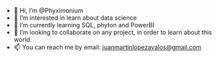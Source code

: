- 👋 Hi, I’m @Phyximonium
- 👀 I’m interested in learn about data science
- 🌱 I’m currently learning SQL, phyton and PowerBI
- 💞️ I’m looking to collaborate on any project, in order to learn about this world.
- 📫 You can reach me by email: juanmartinlopezavalos@gmail.com

<!---
Phyximonium/Phyximonium is a ✨ special ✨ repository because its `README.md` (this file) appears on your GitHub profile.
You can click the Preview link to take a look at your changes.
--->
